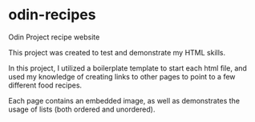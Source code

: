 # odin-recipes
Odin Project recipe website

This project was created to test and demonstrate my HTML skills. 

In this project, I utilized a boilerplate template to start each html file, and used my knowledge of creating links to other pages to point to a few different food recipes.

Each page contains an embedded image, as well as demonstrates the usage of lists (both ordered and unordered).
